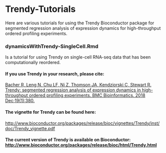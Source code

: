 # Trendy-Tutorials

Here are various tutorials for using the Trendy Bioconductor package for segmented regression analysis of expression dynamics for high-throughput ordered profiling experiments.


### dynamicsWithTrendy-SingleCell.Rmd 
Is a tutorial for using Trendy on single-cell RNA-seq data that has been computationally reordered. 

#### If you use Trendy in your research, please cite:

[Bacher R, Leng N, Chu LF, Ni Z, Thomson JA, Kendziorski C, Stewart R. Trendy: segmented 
regression analysis of expression dynamics in high-throughput ordered profiling experiments. 
BMC Bioinformatics. 2018 Dec;19(1):380.](https://bmcbioinformatics.biomedcentral.com/articles/10.1186/s12859-018-2405-x)

#### The vignette for Trendy can be found here:
http://www.bioconductor.org/packages/release/bioc/vignettes/Trendy/inst/doc/Trendy_vignette.pdf

#### The current version of Trendy is available on Bioconductor: http://www.bioconductor.org/packages/release/bioc/html/Trendy.html

